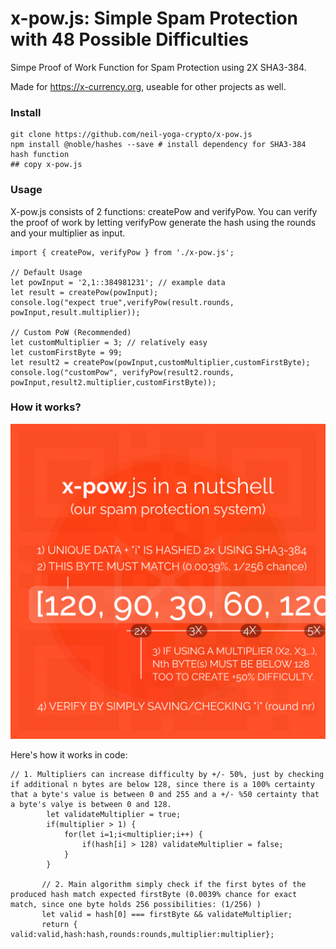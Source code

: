 # x-pow.js: Simple Spam Protection with 48 Possible Difficulties
Simpe Proof of Work Function for Spam Protection using 2X SHA3-384. 

Made for https://x-currency.org, useable for other projects as well. 

### Install
```
git clone https://github.com/neil-yoga-crypto/x-pow.js
npm install @noble/hashes --save # install dependency for SHA3-384 hash function
## copy x-pow.js
```

### Usage
X-pow.js consists of 2 functions: createPow and verifyPow. You can verify the proof of work by letting verifyPow generate the hash using the rounds and your multiplier as input.  
```
import { createPow, verifyPow } from './x-pow.js';

// Default Usage
let powInput = '2,1::384981231'; // example data
let result = createPow(powInput);
console.log("expect true",verifyPow(result.rounds, powInput,result.multiplier));

// Custom PoW (Recommended)
let customMultiplier = 3; // relatively easy
let customFirstByte = 99;
let result2 = createPow(powInput,customMultiplier,customFirstByte);
console.log("customPow", verifyPow(result2.rounds, powInput,result2.multiplier,customFirstByte));

```

### How it works?
![image](image.png)

Here's how it works in code:
```
// 1. Multipliers can increase difficulty by +/- 50%, just by checking if additional n bytes are below 128, since there is a 100% certainty that a byte's value is between 0 and 255 and a +/- %50 certainty that a byte's valye is between 0 and 128.
        let validateMultiplier = true;
        if(multiplier > 1) {
            for(let i=1;i<multiplier;i++) {
                if(hash[i] > 128) validateMultiplier = false;
            }
        }
        
       // 2. Main algorithm simply check if the first bytes of the produced hash match expected firstByte (0.0039% chance for exact match, since one byte holds 256 possibilities: (1/256) )
       let valid = hash[0] === firstByte && validateMultiplier;
       return { valid:valid,hash:hash,rounds:rounds,multiplier:multiplier};
```

